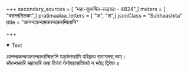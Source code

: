 +++
secondary_sources = [ "महा-सुभाषित-सङ्ग्रहः - 4824",]
meters = [ "वसन्ततिलका",]
pratimaalaa_letters = [ "फ", "स",]
jsonClass = "Subhaashita"
title = "आनन्दकन्दमकरन्दकरम्बितानि"

+++

<details open><summary>Text</summary>

आनन्दकन्दमकरन्दकरम्बितानि पङ्केरुहाणि परिहृत्य समागतस् त्वम्।  
सौरभ्यसारि सहकारि तथा विधेयं येनोपहासविषयो न भवेद् द्विरेफः॥
</details>
